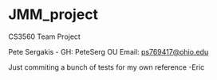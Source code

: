 # JMM_project
CS3560 Team Project

Pete Sergakis - 
GH: PeteSerg 
OU Email: ps769417@ohio.edu

Just commiting a bunch of tests for my own reference -Eric